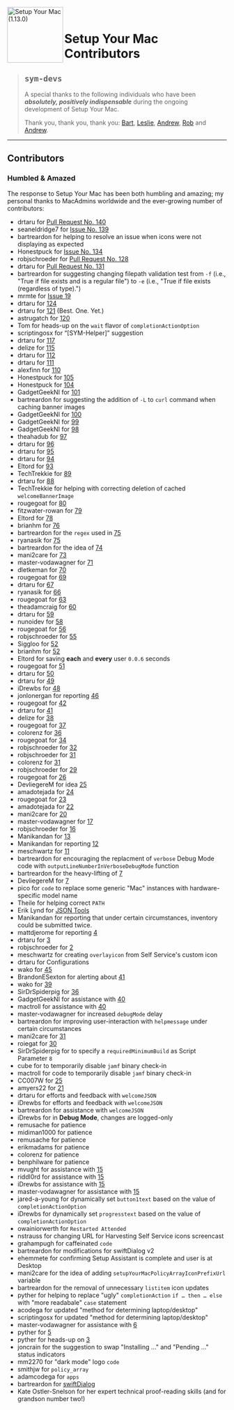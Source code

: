 <!-- markdownlint-disable-next-line first-line-heading no-inline-html -->
[<img align="left" alt="Setup Your Mac (1.13.0)" src="images/SYM_icon.png" width="128" />](https://snelson.us/sym)

<br>

# Setup Your Mac Contributors

> ## `sym-devs`
> A special thanks to the following individuals who have been _**absolutely, positively indispensable**_ during the ongoing development of Setup Your Mac.
>
> Thank you, thank you, thank you: [Bart](https://github.com/bartreardon/), [Leslie](https://github.com/BIG-RAT), [Andrew](https://github.com/drtaru/), [Rob](https://github.com/robjschroeder/) and [Andrew](https://github.com/TechTrekkie/).

---

## Contributors
### Humbled & Amazed

The response to Setup Your Mac has been both humbling and amazing; my personal thanks to MacAdmins worldwide and the ever-growing number of contributors:
- drtaru for [Pull Request No. 140](https://github.com/setup-your-mac/Setup-Your-Mac/pull/140)
- seaneldridge7 for [Issue No. 139](https://github.com/setup-your-mac/Setup-Your-Mac/issues/139)
- bartreardon for helping to resolve an issue when icons were not displaying as expected
- Honestpuck for [Issue No. 134](https://github.com/setup-your-mac/Setup-Your-Mac/issues/134)
- robjschroeder for [Pull Request No. 128](https://github.com/setup-your-mac/Setup-Your-Mac/pull/128)
- drtaru for [Pull Request No. 131](https://github.com/setup-your-mac/Setup-Your-Mac/pull/131)
- bartreardon for suggesting changing filepath validation test from `-f` (i.e., "True if file exists and is a regular file") to `-e` (i.e., "True if file exists (regardless of type).")
- mrmte for [Issue 19](https://github.com/BIG-RAT/SYM-Helper/issues/19)
- drtaru for [124](https://github.com/dan-snelson/Setup-Your-Mac/pull/124)
- drtaru for [121](https://github.com/dan-snelson/Setup-Your-Mac/pull/121) (Best. One. Yet.)
- astrugatch for [120](https://github.com/dan-snelson/Setup-Your-Mac/issues/120)
- Tom for heads-up on the `wait` flavor of `completionActionOption`
- scriptingosx for &ldquo;[SYM-Helper]&rdquo; suggestion
- drtaru for [117](https://github.com/dan-snelson/Setup-Your-Mac/pull/117)
- delize for [115](https://github.com/dan-snelson/Setup-Your-Mac/pull/116)
- drtaru for [112](https://github.com/dan-snelson/Setup-Your-Mac/pull/112)
- drtaru for [111](https://github.com/dan-snelson/Setup-Your-Mac/pull/111)
- alexfinn for [110](https://github.com/dan-snelson/Setup-Your-Mac/issues/110)
- Honestpuck for [105](https://github.com/dan-snelson/Setup-Your-Mac/pull/105)
- Honestpuck for [104](https://github.com/dan-snelson/Setup-Your-Mac/issues/104)
- GadgetGeekNI for [101](https://github.com/dan-snelson/Setup-Your-Mac/pull/101)
- bartreardon for suggesting the addition of `-L` to `curl` command when caching banner images
- GadgetGeekNI for [100](https://github.com/dan-snelson/Setup-Your-Mac/pull/100)
- GadgetGeekNI for [99](https://github.com/dan-snelson/Setup-Your-Mac/pull/99)
- GadgetGeekNI for [98](https://github.com/dan-snelson/Setup-Your-Mac/pull/98)
- theahadub for [97](https://github.com/dan-snelson/Setup-Your-Mac/issues/97)
- drtaru for [96](https://github.com/dan-snelson/Setup-Your-Mac/pull/96)
- drtaru for [95](https://github.com/dan-snelson/Setup-Your-Mac/pull/95)
- drtaru for [94](https://github.com/dan-snelson/Setup-Your-Mac/pull/94)
- Eltord for [93](https://github.com/dan-snelson/Setup-Your-Mac/pull/93)
- TechTrekkie for [89](https://github.com/dan-snelson/Setup-Your-Mac/pull/89)
- drtaru for [88](https://github.com/dan-snelson/Setup-Your-Mac/pull/88)
- TechTrekkie for helping with correcting deletion of cached `welcomeBannerImage`
- rougegoat for [80](https://github.com/dan-snelson/Setup-Your-Mac/pull/80)
- fitzwater-rowan for [79](https://github.com/dan-snelson/Setup-Your-Mac/issues/79)
- Eltord for [78](https://github.com/dan-snelson/Setup-Your-Mac/pull/78)
- brianhm for [76](https://github.com/dan-snelson/Setup-Your-Mac/issues/76)
- bartreardon for the `regex` used in [75](https://github.com/dan-snelson/Setup-Your-Mac/pull/75)
- ryanasik for [75](https://github.com/dan-snelson/Setup-Your-Mac/issues/75)
- bartreardon for the idea of [74](https://github.com/dan-snelson/Setup-Your-Mac/issues/74)
- mani2care for [73](https://github.com/dan-snelson/Setup-Your-Mac/issues/73)
- master-vodawagner for [71](https://github.com/dan-snelson/Setup-Your-Mac/issues/71)
- dletkeman for [70](https://github.com/dan-snelson/Setup-Your-Mac/issues/70)
- rougegoat for [69](https://github.com/dan-snelson/Setup-Your-Mac/pull/69)
- drtaru for [67](https://github.com/dan-snelson/Setup-Your-Mac/pull/67)
- ryanasik for [66](https://github.com/dan-snelson/Setup-Your-Mac/issues/66)
- rougegoat for [63](https://github.com/dan-snelson/Setup-Your-Mac/pull/63)
- theadamcraig for [60](https://github.com/dan-snelson/Setup-Your-Mac/pull/60)
- drtaru for [59](https://github.com/dan-snelson/Setup-Your-Mac/pull/59)
- nunoidev for [58](https://github.com/dan-snelson/Setup-Your-Mac/pull/58)
- rougegoat for [56](https://github.com/dan-snelson/Setup-Your-Mac/pull/56)
- robjschroeder for [55](https://github.com/dan-snelson/Setup-Your-Mac/pull/55)
- Siggloo for [52](https://github.com/dan-snelson/Setup-Your-Mac/pull/52)
- brianhm for [52](https://github.com/dan-snelson/Setup-Your-Mac/issues/52)
- Eltord for saving **each** and **every** user `0.0.6` seconds
- rougegoat for [51](https://github.com/dan-snelson/Setup-Your-Mac/pull/51)
- drtaru for [50](https://github.com/dan-snelson/Setup-Your-Mac/pull/50)
- drtaru for [49](https://github.com/dan-snelson/Setup-Your-Mac/pull/49)
- iDrewbs for [48](https://github.com/dan-snelson/Setup-Your-Mac/pull/48)
- jonlonergan for reporting [46](https://github.com/dan-snelson/Setup-Your-Mac/issues/46)
- rougegoat for [42](https://github.com/dan-snelson/Setup-Your-Mac/pull/42)
- drtaru for [41](https://github.com/dan-snelson/Setup-Your-Mac/pull/41)
- delize for [38](https://github.com/dan-snelson/Setup-Your-Mac/pull/38)
- rougegoat for [37](https://github.com/dan-snelson/Setup-Your-Mac/pull/37)
- colorenz for [36](https://github.com/dan-snelson/Setup-Your-Mac/pull/36)
- rougegoat for [34](https://github.com/dan-snelson/Setup-Your-Mac/pull/34)
- robjschroeder for [32](https://github.com/dan-snelson/Setup-Your-Mac/pull/32)
- robjschroeder for [31](https://github.com/dan-snelson/Setup-Your-Mac/pull/31)
- colorenz for [31](https://github.com/dan-snelson/Setup-Your-Mac/pull/31)
- robjschroeder for [29](https://github.com/dan-snelson/Setup-Your-Mac/pull/29)
- rougegoat for [26](https://github.com/dan-snelson/Setup-Your-Mac/pull/26)
- DevliegereM for idea [25](https://github.com/dan-snelson/Setup-Your-Mac/pull/25)
- amadotejada for [24](https://github.com/dan-snelson/Setup-Your-Mac/pull/24)
- rougegoat for [23](https://github.com/dan-snelson/Setup-Your-Mac/pull/23)
- amadotejada for [22](https://github.com/dan-snelson/Setup-Your-Mac/pull/22)
- mani2care for [20](https://github.com/dan-snelson/Setup-Your-Mac/pull/20)
- master-vodawagner for [17](https://github.com/dan-snelson/Setup-Your-Mac/pull/17)
- robjschroeder for [16](https://github.com/dan-snelson/Setup-Your-Mac/pull/16)
- Manikandan for [13](https://github.com/dan-snelson/Setup-Your-Mac/issues/13)
- Manikandan for reporting [12](https://github.com/dan-snelson/Setup-Your-Mac/issues/12)
- meschwartz for [11](https://github.com/dan-snelson/Setup-Your-Mac/pull/11)
- bartreardon for encouraging the replacment of `verbose` Debug Mode code with `outputLineNumberInVerboseDebugMode` function
- bartreardon for the heavy-lifting of [7](https://github.com/dan-snelson/Setup-Your-Mac/pull/7)
- DevliegereM for [7](https://github.com/dan-snelson/Setup-Your-Mac/pull/7)
- pico for `code` to replace some generic "Mac" instances with hardware-specific model name
- Theile for helping correct `PATH`
- Erik Lynd for [JSON Tools](https://marketplace.visualstudio.com/items?itemName=eriklynd.json-tools)
- Manikandan for reporting that under certain circumstances, inventory could be submitted twice.
- mattdjerome for reporting [4](https://github.com/dan-snelson/Setup-Your-Mac/pull/4)
- drtaru for [3](https://github.com/dan-snelson/Setup-Your-Mac/pull/3)
- robjschroeder for [2](https://github.com/dan-snelson/Setup-Your-Mac/pull/2)
- meschwartz for creating `overlayicon` from Self Service's custom icon
- drtaru for Configurations
- wako for [45](https://github.com/dan-snelson/dialog-scripts/pull/45)
- BrandonESexton for alerting about [41](https://github.com/dan-snelson/dialog-scripts/issues/41)
- wako for [39](https://github.com/dan-snelson/dialog-scripts/issues/39)
- SirDrSpiderpig for [36](https://github.com/dan-snelson/dialog-scripts/issues/36)
- GadgetGeekNI for assistance with [40](https://github.com/dan-snelson/dialog-scripts/issues/40)
- mactroll for assistance with [40](https://github.com/dan-snelson/dialog-scripts/issues/40)
- master-vodawagner for increased `debugMode` delay
- bartreardon for improving user-interaction with `helpmessage` under certain circumstances
- mani2care for [31](https://github.com/dan-snelson/dialog-scripts/issues/31)
- roiegat for [30](https://github.com/dan-snelson/dialog-scripts/issues/30)
- SirDrSpiderpig for to specify a `requiredMinimumBuild` as Script Parameter `8`
- cube for to temporarily disable `jamf` binary check-in
- mactroll for code to temporarily disable `jamf` binary check-in
- CC007W for [25](https://github.com/dan-snelson/dialog-scripts/issues/25)
- amyers22 for [21](https://github.com/dan-snelson/dialog-scripts/issues/21)
- drtaru for efforts and feedback with `welcomeJSON`
- iDrewbs for efforts and feedback with `welcomeJSON`
- bartreardon for assistance with `welcomeJSON`
- iDrewbs for in **Debug Mode**, changes are logged-only
- remusache for patience
- midiman1000 for patience
- remusache for patience
- erikmadams for patience
- colorenz for patience
- benphilware for patience
- mvught for assistance with [15](https://github.com/dan-snelson/dialog-scripts/issues/15)
- riddl0rd for assistance with [15](https://github.com/dan-snelson/dialog-scripts/issues/15)
- iDrewbs for assistance with [15](https://github.com/dan-snelson/dialog-scripts/issues/15)
- master-vodawagner for assistance with [15](https://github.com/dan-snelson/dialog-scripts/issues/15)
- jared-a-young for dynamically set `button1text` based on the value of `completionActionOption`
- iDrewbs for dynamically set `progresstext` based on the value of `completionActionOption`
- owainiorwerth for `Restarted Attended`
- nstrauss for changing URL for Harvesting Self Service icons screencast
- grahampugh for caffeinated `code`
- bartreardon for modifications for swiftDialog v2
- ehemmete for confirming Setup Assistant is complete and user is at Desktop
- mani2care for the idea of adding `setupYourMacPolicyArrayIconPrefixUrl` variable
- bartreardon for the removal of unnecessary `listitem` icon updates
- pyther for helping to replace "ugly" `completionAction` `if … then … else` with "more readabale" `case` statement
- acodega for updated "method for determining laptop/desktop" 
- scriptingosx for updated "method for determining laptop/desktop" 
- master-vodawagner for assistance with [6](https://github.com/dan-snelson/dialog-scripts/issues/6)
- pyther for [5](https://github.com/dan-snelson/dialog-scripts/pull/5)
- pyther for heads-up on [3](https://github.com/dan-snelson/dialog-scripts/issues/3)
- joncrain for the suggestion to swap "Installing …" and "Pending …" status indicators 
- mm2270 for "dark mode" logo `code`
- smithjw for `policy_array`
- adamcodega for `apps`
- bartreardon for [swiftDialog](https://github.com/swiftDialog/swiftDialog/blob/main/README.md)
- Kate Ostler-Snelson for her expert technical proof-reading skills (and for grandson number two!)
